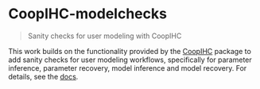 # CoopIHC-modelchecks

> Sanity checks for user modeling with CoopIHC

This work builds on the functionality provided by the [CoopIHC](https://github.com/jgori-ouistiti/CoopIHC) package to add sanity checks for user modeling workflows, specifically for parameter inference, parameter recovery, model inference and model recovery.
For details, see the [docs](https://github.com/christophajohns/CoopIHC-modelchecks/blob/main/docs/user_modeling.rst).

